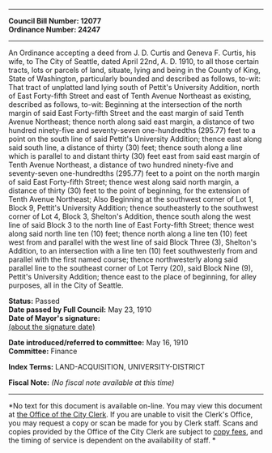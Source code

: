 * * * * *  
  
**Council Bill Number: [](#h0)[](#h2)12077**   
**Ordinance Number: 24247**  
  
* * * * *  
  
An Ordinance accepting a deed from J. D. Curtis and Geneva F. Curtis, his wife, to The City of Seattle, dated April 22nd, A. D. 1910, to all those certain tracts, lots or parcels of land, situate, lying and being in the County of King, State of Washington, particularly bounded and described as follows, to-wit: That tract of unplatted land lying south of Pettit's University Addition, north of East Forty-fifth Street and east of Tenth Avenue Northeast as existing, described as follows, to-wit: Beginning at the intersection of the north margin of said East Forty-fifth Street and the east margin of said Tenth Avenue Northeast; thence north along said east margin, a distance of two hundred ninety-five and seventy-seven one-hundredths (295.77) feet to a point on the south line of said Pettit's University Addition; thence east along said south line, a distance of thirty (30) feet; thence south along a line which is parallel to and distant thirty (30) feet east from said east margin of Tenth Avenue Northeast, a distance of two hundred ninety-five and seventy-seven one-hundredths (295.77) feet to a point on the north margin of said East Forty-fifth Street; thence west along said north margin, a distance of thirty (30) feet to the point of beginning, for the extension of Tenth Avenue Northeast; Also Beginning at the southwest corner of Lot 1, Block 9, Pettit's University Addition; thence southeasterly to the southwest corner of Lot 4, Block 3, Shelton's Addition, thence south along the west line of said Block 3 to the north line of East Forty-fifth Street; thence west along said north line ten (10) feet; thence north along a line ten (10) feet west from and parallel with the west line of said Block Three (3), Shelton's Addition, to an intersection with a line ten (10) feet southwesterly from and parallel with the first named course; thence northwesterly along said parallel line to the southeast corner of Lot Terry (20), said Block Nine (9), Pettit's University Addition; thence east to the place of beginning, for alley purposes, all in the City of Seattle.  
  
**Status:** Passed   
**Date passed by Full Council:** May 23, 1910   
**Date of Mayor's signature:**   
[(about the signature date)](/~public/approvaldate.htm)   
  
  
**Date introduced/referred to committee:** May 16, 1910   
**Committee:** Finance   
  
**Index Terms:** LAND-ACQUISITION, UNIVERSITY-DISTRICT  
  
**Fiscal Note:** *(No fiscal note available at this time)*  
  
* * * * *  
  
*No text for this document is available on-line. You may view this document at [the Office of the City Clerk](http://www.seattle.gov/leg/clerk/contactUs.htm). If you are unable to visit the Clerk's Office, you may request a copy or scan be made for you by Clerk staff. Scans and copies provided by the Office of the City Clerk are subject to [copy fees](http://clerk.seattle.gov/~public/clerkfees.htm), and the timing of service is dependent on the availability of staff. *  
  
  
